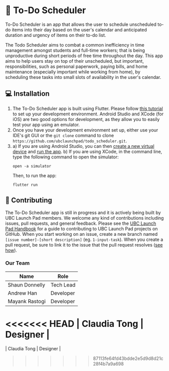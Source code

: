 # :calendar: To-Do Scheduler

To-Do Scheduler is an app that allows the user to schedule unscheduled to-do items into their day based on the user's calendar and anticipated duration and urgency of items on their to-do list. 

The Todo Scheduler aims to combat a common inefficiency in time management amongst students and full-time workers; that is being unproductive during short periods of free time throughout the day. This app aims to help users stay on top of their unscheduled, but important, responsibilities, such as personal paperwork, paying bills, and home maintenance (especially important while working from home), by scheduling these tasks into small slots of availability in the user's calendar.


## :computer: Installation

1. The To-Do Scheduler app is built using Flutter. Please follow [this tutorial](https://flutter.dev/docs/get-started/install) to set up your development environment. Android Studio and XCode (for iOS) are two good options for development, as they allow you to easily test your app using an emulator.
2. Once you have your development environment set up, either use your IDE's git GUI or the `git clone` command to clone `https://github.com/ubclaunchpad/todo_scheduler.git`. 
3. a) If you are using Android Studio, you can then [create a new virtual device](https://developer.android.com/studio/run/managing-avds) and [run the app](https://flutter.dev/docs/get-started/test-drive?tab=androidstudio#run-the-app). 
   b) If you are using XCode, in the command line, type the following command to open the simulator:
    <pre><code>open -a simulator</code></pre> 
    Then, to run the app: 
    <pre><code>flutter run</code></pre>

## :raising_hand: Contributing

The To-Do Scheduler app is still in progress and it is actively being built by UBC Launch Pad members. We welcome any kind of contributions including issues, pull requests, and general feedback. Please see the [UBC Launch Pad Handbook](https://docs.ubclaunchpad.com/resources/git-workflow) for a guide to contributing to UBC Launch Pad projects on GitHub. When you start working on an issue, create a new branch named `[issue number]-[short description]` (eg. `1-input-task`). When you create a pull request, be sure to link it to the issue that the pull request resolves ([see how](https://docs.github.com/en/free-pro-team@latest/github/managing-your-work-on-github/linking-a-pull-request-to-an-issue)).


### Our Team
| Name | Role |
|------|------|
| Shaun Donnelly | Tech Lead |
| Andrew Han | Developer |
| Mayank Rastogi | Developer |
<<<<<<< HEAD
| Claudia Tong | Designer |
=======
| Claudia Tong | Designer |
>>>>>>> 87113fe64fd43bdde2e5d9d8d21c28f4b7a9a698
